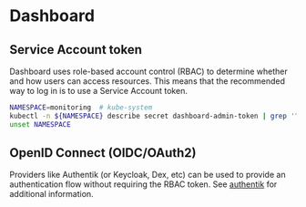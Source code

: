 # Dashboard

## Service Account token

Dashboard uses role-based account control (RBAC) to determine whether and how users can access resources. This means that the recommended way to log in is to use a Service Account token.

<!-- ```sh
# Create Service Account
NAMESPACE=monitoring  # kube-system
kubectl -n ${NAMESPACE} create serviceaccount dashboard-admin
# Give admin rights to account (automatically created by Helm chart)
kubectl create clusterrolebinding dashboard-admin --serviceaccount=${NAMESPACE}:dashboard-admin --clusterrole=cluster-admin
unset NAMESPACE
``` -->

```sh
NAMESPACE=monitoring  # kube-system
kubectl -n ${NAMESPACE} describe secret dashboard-admin-token | grep '^token' | awk '{ print $2 }'
unset NAMESPACE
```

## OpenID Connect (OIDC/OAuth2)

Providers like Authentik (or Keycloak, Dex, etc) can be used to provide an authentication flow without requiring the RBAC token.  See [authentik](../../security/authentik/README.md) for additional information.
